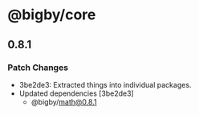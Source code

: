 # @bigby/core

## 0.8.1

### Patch Changes

- 3be2de3: Extracted things into individual packages.
- Updated dependencies [3be2de3]
  - @bigby/math@0.8.1
